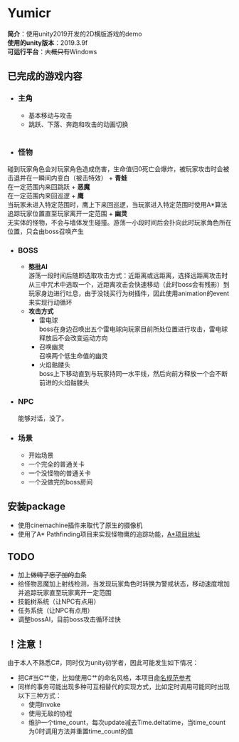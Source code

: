 # Yumicr #
**简介**：使用unity2019开发的2D横版游戏的demo<br/>
**使用的unity版本**：2019.3.9f<br/>
**可运行平台**：<del>大概只有</del>Windows
<br/>
## 已完成的游戏内容 ##
+ ### 主角 ###
	+ 基本移动与攻击
	+ 跳跃、下落、奔跑和攻击的动画切换
	<br/>
+ ### 怪物 ###
碰到玩家角色会对玩家角色造成伤害，生命值归0死亡会爆炸，被玩家攻击时会被击退并在一瞬间内变白（被击特效）
	+ **青蛙**
	<br/>在一定范围内来回跳跃
	+ **恶魔**
	<br/>在一定范围内来回巡逻
	+ **鹰**
	<br/>当玩家未进入特定范围时，鹰上下来回巡逻，当玩家进入特定范围时使用A*算法追踪玩家位置直至玩家离开一定范围
	+ **幽灵**
	<br/>无实体的怪物，不会与墙体发生碰撞。游荡一小段时间后会扑向此时玩家角色所在位置，只会由boss召唤产生
+ ### BOSS ###
	+ **<del>憨批</del>AI** 
	<br/>游荡一段时间后随即选取攻击方式：近距离或远距离，选择远距离攻击时从三中咒术中选取一个，近距离攻击会快速移动（此时boss会有残影）到玩家身边进行吐息，由于没钱买行为树插件，因此使用animation的event来实现行动循环
	+ **攻击方式**
		+ 雷电球
		<br/> boss在身边召唤出五个雷电球向玩家目前所处位置进行攻击，雷电球释放后不会改变运动方向
		+ 召唤幽灵
		<br/> 召唤两个低生命值的幽灵
		+ 火焰骷髅头
		<br/> boss上下移动直到与玩家持同一水平线，然后向前方释放一个会不断前进的火焰骷髅头

+ ### NPC ###
	能够对话，没了。	
+ ### 场景 ###
	+ 开始场景
	+ 一个完全的普通关卡
	+ 一个没怪物的普通关卡
	+ 一个没做完的boss房间
## 安装package ##
+ 使用cinemachine插件来取代了原生的摄像机
+ 使用了A* Pathfinding项目来实现怪物鹰的追踪功能，[A*项目地址](https://arongranberg.com/astar/)

## TODO  ##
+ 加上<del>做嗨了忘了加的</del>血条
+ 给怪物恶魔加上射线检测，当发现玩家角色时转换为警戒状态，移动速度增加并追踪玩家直至玩家离开一定范围
+ 技能树系统（让NPC有点用）
+ 任务系统（让NPC有点用）
+ 调整bossAI，目前boss攻击循环过快

## ！注意！ ##
由于本人不熟悉C#，同时仅为unity初学者，因此可能发生如下情况：


+ 把C#当C艹使，比如使用C艹的命名风格，本项目[命名规范参考](https://zh-google-styleguide.readthedocs.io/en/latest/google-cpp-styleguide/naming/)
+ 同样的事务可能出现多种可互相替代的实现方式，比如定时调用可能同时出现以下三种方式：
	+ 使用Invoke
	+ 使用无敌的协程
	+ 维护一个time_count，每次update减去Time.deltatime，当time_count为0时调用方法并重置time_count的值
